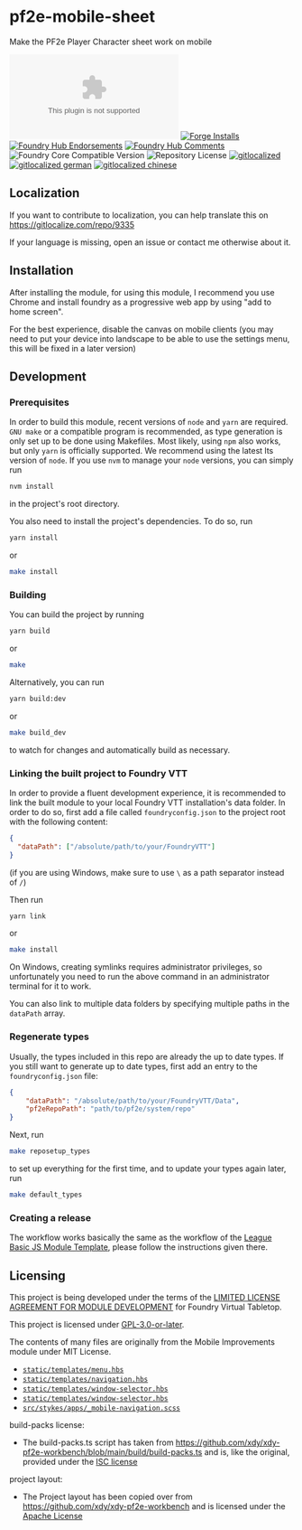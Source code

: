 # pf2e-mobile-sheet

Make the PF2e Player Character sheet work on mobile

![Latest Release Download Count][1]
[![Forge Installs][2]][3]
[![Foundry Hub Endorsements][4]][5]
[![Foundry Hub Comments][6]][5]
![Foundry Core Compatible Version][7]
![Repository License][8]
[![gitlocalized ][10]][9]
[![gitlocalized german][11]][9]
[![gitlocalized chinese][12]][9]

## Localization

If you want to contribute to localization, you can help translate this on https://gitlocalize.com/repo/9335

If your language is missing, open an issue or contact me otherwise about it.

## Installation

After installing the module, for using this module, I recommend you use Chrome and install foundry as a progressive web app by using "add to home screen".

For the best experience, disable the canvas on mobile clients (you may need to put your device into landscape to be able to use the settings menu, this will be fixed in a later version)

## Development

### Prerequisites

In order to build this module, recent versions of `node` and `yarn` are
required. `GNU make` or a compatible program is recommended, as type generation is only set up to be done using Makefiles.
Most likely, using `npm` also works, but only `yarn` is officially
supported. We recommend using the latest lts version of `node`. If you use `nvm`
to manage your `node` versions, you can simply run

```sh
nvm install
```

in the project's root directory.

You also need to install the project's dependencies. To do so, run

```sh
yarn install
```
or
```sh
make install
```

### Building

You can build the project by running

```sh
yarn build
```
or
```sh
make
```

Alternatively, you can run

```sh
yarn build:dev
```
or
```sh
make build_dev
```

to watch for changes and automatically build as necessary.

### Linking the built project to Foundry VTT

In order to provide a fluent development experience, it is recommended to link
the built module to your local Foundry VTT installation's data folder. In
order to do so, first add a file called `foundryconfig.json` to the project root
with the following content:

```json
{
  "dataPath": ["/absolute/path/to/your/FoundryVTT"]
}
```

(if you are using Windows, make sure to use `\` as a path separator instead of
`/`)

Then run

```sh
yarn link
```
or
```sh
make install
```

On Windows, creating symlinks requires administrator privileges, so
unfortunately you need to run the above command in an administrator terminal for
it to work.

You can also link to multiple data folders by specifying multiple paths in the
`dataPath` array.

### Regenerate types
Usually, the types included in this repo are already the up to date types. If you still want to generate up to date types,
first add an entry to the `foundryconfig.json` file:
```json
{
	"dataPath": "/absolute/path/to/your/FoundryVTT/Data",
	"pf2eRepoPath": "path/to/pf2e/system/repo"
}
```
Next, run
```sh
make reposetup_types
```
to set up everything for the first time, and to update your types again later, run
```sh
make default_types
```

### Creating a release

The workflow works basically the same as the workflow of the [League Basic JS Module Template], please follow the
instructions given there.

## Licensing

This project is being developed under the terms of the
[LIMITED LICENSE AGREEMENT FOR MODULE DEVELOPMENT] for Foundry Virtual Tabletop.

This project is licensed under [GPL-3.0-or-later](COPYING.md).

The contents of many files are originally from
the Mobile Improvements module under MIT License.

- [`static/templates/menu.hbs`](static/templates/menu.hbs)
- [`static/templates/navigation.hbs`](static/templates/navigation.hbs)
- [`static/templates/window-selector.hbs`](static/templates/window-selector.hbs)
- [`static/templates/window-selector.hbs`](static/templates/mobileToggleButton.hbs)
- [`src/stykes/apps/_mobile-navigation.scss`](src/styles/apps/_mobile-navigation.scss)

build-packs license:

* The build-packs.ts script has taken from https://github.com/xdy/xdy-pf2e-workbench/blob/main/build/build-packs.ts and is, like the original,
  provided under the [ISC license](https://www.isc.org/licenses/)

project layout:

- The Project layout has been copied over from https://github.com/xdy/xdy-pf2e-workbench and is licensed under the [Apache License](https://www.apache.org/licenses/LICENSE-2.0)

[League Basic JS Module Template]: https://github.com/League-of-Foundry-Developers/FoundryVTT-Module-Template
[LIMITED LICENSE AGREEMENT FOR MODULE DEVELOPMENT]: https://foundryvtt.com/article/license/
[Choose an open source license]: https://choosealicense.com/

[1]: https://img.shields.io/github/downloads/OmegaRogue/pf2e-mobile-sheet/latest/module.zip
[2]: https://img.shields.io/badge/dynamic/json?label=Forge%20Installs&query=package.installs&suffix=%25&url=https%3A%2F%2Fforge-vtt.com%2Fapi%2Fbazaar%2Fpackage%2Fpf2e-mobile-sheet&colorB=4aa94a
[3]: https://forge-vtt.com/bazaar#package=pf2e-mobile-sheet
[4]: https://img.shields.io/endpoint?logoColor=white&url=https%3A%2F%2Fwww.foundryvtt-hub.com%2Fwp-json%2Fhubapi%2Fv1%2Fpackage%2Fpf2e-mobile-sheet%2Fshield%2Fendorsements
[5]: https://www.foundryvtt-hub.com/package/pf2e-mobile-sheet/
[6]: https://img.shields.io/endpoint?logoColor=white&url=https%3A%2F%2Fwww.foundryvtt-hub.com%2Fwp-json%2Fhubapi%2Fv1%2Fpackage%2Fpf2e-mobile-sheet%2Fshield%2Fcomments
[7]: https://img.shields.io/badge/dynamic/json.svg?url=https%3A%2F%2Fraw.githubusercontent.com%2FOmegaRogue%2Fpf2e-mobile-sheet%2Fmain%2Fstatic%2Fmodule.json&label=Foundry%20Version&query=$.compatibility.minimum&colorB=orange
[8]: https://img.shields.io/github/license/OmegaRogue/pf2e-mobile-sheet
[9]: https://gitlocalize.com/repo/9335?utm_source=badge
[10]: https://gitlocalize.com/repo/9335/whole_project/badge.svg
[11]: https://gitlocalize.com/repo/9335/de/badge.svg
[12]: https://gitlocalize.com/repo/9335/zh/badge.svg
